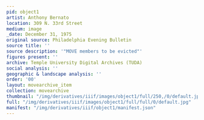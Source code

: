 ```yaml
---
pid: object1
artist: Anthony Bernato
location: 309 N. 33rd Street
medium: image
_date: December 31, 1975
original source: Philadelphia Evening Bulletin
source title: ''
source description: '"MOVE members to be evicted"'
figures present: ''
archive: Temple University Digital Archives (TUDA)
social analysis: ''
geographic & landscape analysis: ''
order: '00'
layout: movearchive_item
collection: movearchive
thumbnail: "/img/derivatives/iiif/images/object1/full/250,/0/default.jpg"
full: "/img/derivatives/iiif/images/object1/full/full/0/default.jpg"
manifest: "/img/derivatives/iiif/object1/manifest.json"
---
```


